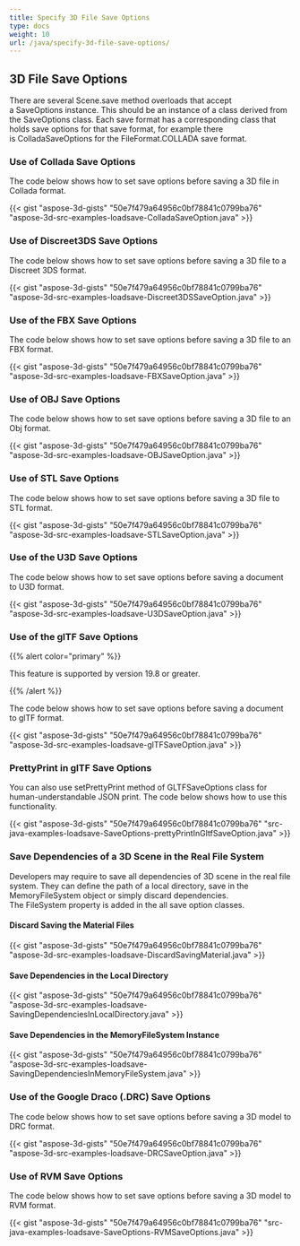 ```yaml
---
title: Specify 3D File Save Options
type: docs
weight: 10
url: /java/specify-3d-file-save-options/
---
```


## **3D File Save Options**
There are several Scene.save method overloads that accept a SaveOptions instance. This should be an instance of a class derived from the SaveOptions class. Each save format has a corresponding class that holds save options for that save format, for example there is ColladaSaveOptions for the FileFormat.COLLADA save format.
### **Use of Collada Save Options**
The code below shows how to set save options before saving a 3D file in Collada format.

{{< gist "aspose-3d-gists" "50e7f479a64956c0bf78841c0799ba76" "aspose-3d-src-examples-loadsave-ColladaSaveOption.java" >}}
### **Use of Discreet3DS Save Options**
The code below shows how to set save options before saving a 3D file to a Discreet 3DS format.

{{< gist "aspose-3d-gists" "50e7f479a64956c0bf78841c0799ba76" "aspose-3d-src-examples-loadsave-Discreet3DSSaveOption.java" >}}
### **Use of the FBX Save Options**
The code below shows how to set save options before saving a 3D file to an FBX format.

{{< gist "aspose-3d-gists" "50e7f479a64956c0bf78841c0799ba76" "aspose-3d-src-examples-loadsave-FBXSaveOption.java" >}}
### **Use of OBJ Save Options**
The code below shows how to set save options before saving a 3D file to an Obj format.

{{< gist "aspose-3d-gists" "50e7f479a64956c0bf78841c0799ba76" "aspose-3d-src-examples-loadsave-OBJSaveOption.java" >}}
### **Use of STL Save Options**
The code below shows how to set save options before saving a 3D file to STL format.

{{< gist "aspose-3d-gists" "50e7f479a64956c0bf78841c0799ba76" "aspose-3d-src-examples-loadsave-STLSaveOption.java" >}}
### **Use of the U3D Save Options**
The code below shows how to set save options before saving a document to U3D format.

{{< gist "aspose-3d-gists" "50e7f479a64956c0bf78841c0799ba76" "aspose-3d-src-examples-loadsave-U3DSaveOption.java" >}}
### **Use of the glTF Save Options**
{{% alert color="primary" %}} 

This feature is supported by version 19.8 or greater.

{{% /alert %}} 



The code below shows how to set save options before saving a document to glTF format.

{{< gist "aspose-3d-gists" "50e7f479a64956c0bf78841c0799ba76" "aspose-3d-src-examples-loadsave-glTFSaveOption.java" >}}
### **PrettyPrint in glTF Save Options**
You can also use setPrettyPrint method of GLTFSaveOptions class for human-understandable JSON print. The code below shows how to use this functionality. 

{{< gist "aspose-3d-gists" "50e7f479a64956c0bf78841c0799ba76" "src-java-examples-loadsave-SaveOptions-prettyPrintInGltfSaveOption.java" >}}
### **Save Dependencies of a 3D Scene in the Real File System**
Developers may require to save all dependencies of 3D scene in the real file system. They can define the path of a local directory, save in the MemoryFileSystem object or simply discard dependencies. The FileSystem property is added in the all save option classes.
#### **Discard Saving the Material Files**
{{< gist "aspose-3d-gists" "50e7f479a64956c0bf78841c0799ba76" "aspose-3d-src-examples-loadsave-DiscardSavingMaterial.java" >}}
#### **Save Dependencies in the Local Directory**
{{< gist "aspose-3d-gists" "50e7f479a64956c0bf78841c0799ba76" "aspose-3d-src-examples-loadsave-SavingDependenciesInLocalDirectory.java" >}}
#### **Save Dependencies in the MemoryFileSystem Instance**
{{< gist "aspose-3d-gists" "50e7f479a64956c0bf78841c0799ba76" "aspose-3d-src-examples-loadsave-SavingDependenciesInMemoryFileSystem.java" >}}
### **Use of the Google Draco (.DRC) Save Options**
The code below shows how to set save options before saving a 3D model to DRC format.

{{< gist "aspose-3d-gists" "50e7f479a64956c0bf78841c0799ba76" "aspose-3d-src-examples-loadsave-DRCSaveOption.java" >}}
### **Use of RVM Save Options**
The code below shows how to set save options before saving a 3D model to RVM format.

{{< gist "aspose-3d-gists" "50e7f479a64956c0bf78841c0799ba76" "src-java-examples-loadsave-SaveOptions-RVMSaveOptions.java" >}}
